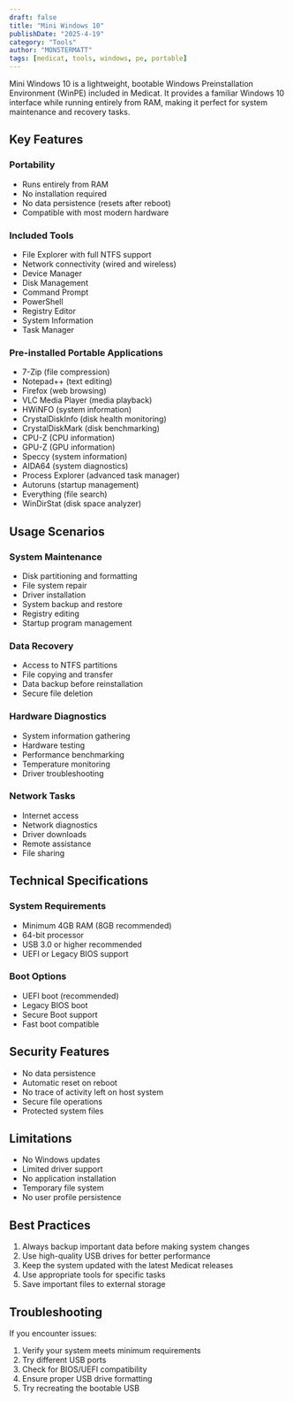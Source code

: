 ```yaml
---
draft: false
title: "Mini Windows 10"
publishDate: "2025-4-19"
category: "Tools"
author: "MON5TERMATT"
tags: [medicat, tools, windows, pe, portable]
---
```


Mini Windows 10 is a lightweight, bootable Windows Preinstallation Environment (WinPE) included in Medicat. It provides a familiar Windows 10 interface while running entirely from RAM, making it perfect for system maintenance and recovery tasks.

## Key Features

### Portability
- Runs entirely from RAM
- No installation required
- No data persistence (resets after reboot)
- Compatible with most modern hardware

### Included Tools
- File Explorer with full NTFS support
- Network connectivity (wired and wireless)
- Device Manager
- Disk Management
- Command Prompt
- PowerShell
- Registry Editor
- System Information
- Task Manager

### Pre-installed Portable Applications
- 7-Zip (file compression)
- Notepad++ (text editing)
- Firefox (web browsing)
- VLC Media Player (media playback)
- HWiNFO (system information)
- CrystalDiskInfo (disk health monitoring)
- CrystalDiskMark (disk benchmarking)
- CPU-Z (CPU information)
- GPU-Z (GPU information)
- Speccy (system information)
- AIDA64 (system diagnostics)
- Process Explorer (advanced task manager)
- Autoruns (startup management)
- Everything (file search)
- WinDirStat (disk space analyzer)

## Usage Scenarios

### System Maintenance
- Disk partitioning and formatting
- File system repair
- Driver installation
- System backup and restore
- Registry editing
- Startup program management

### Data Recovery
- Access to NTFS partitions
- File copying and transfer
- Data backup before reinstallation
- Secure file deletion

### Hardware Diagnostics
- System information gathering
- Hardware testing
- Performance benchmarking
- Temperature monitoring
- Driver troubleshooting

### Network Tasks
- Internet access
- Network diagnostics
- Driver downloads
- Remote assistance
- File sharing

## Technical Specifications

### System Requirements
- Minimum 4GB RAM (8GB recommended)
- 64-bit processor
- USB 3.0 or higher recommended
- UEFI or Legacy BIOS support

### Boot Options
- UEFI boot (recommended)
- Legacy BIOS boot
- Secure Boot support
- Fast boot compatible

## Security Features
- No data persistence
- Automatic reset on reboot
- No trace of activity left on host system
- Secure file operations
- Protected system files

## Limitations
- No Windows updates
- Limited driver support
- No application installation
- Temporary file system
- No user profile persistence

## Best Practices
1. Always backup important data before making system changes
2. Use high-quality USB drives for better performance
3. Keep the system updated with the latest Medicat releases
4. Use appropriate tools for specific tasks
5. Save important files to external storage

## Troubleshooting
If you encounter issues:
1. Verify your system meets minimum requirements
2. Try different USB ports
3. Check for BIOS/UEFI compatibility
4. Ensure proper USB drive formatting
5. Try recreating the bootable USB 